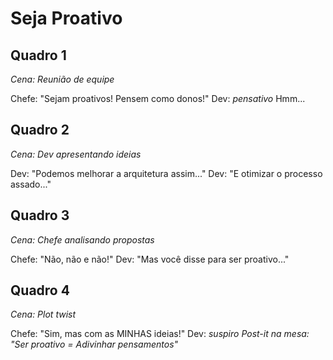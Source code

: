 # Seja Proativo

## Quadro 1
*Cena: Reunião de equipe*

Chefe: "Sejam proativos! Pensem como donos!"
Dev: *pensativo* Hmm...

## Quadro 2
*Cena: Dev apresentando ideias*

Dev: "Podemos melhorar a arquitetura assim..."
Dev: "E otimizar o processo assado..."

## Quadro 3
*Cena: Chefe analisando propostas*

Chefe: "Não, não e não!"
Dev: "Mas você disse para ser proativo..."

## Quadro 4
*Cena: Plot twist*

Chefe: "Sim, mas com as MINHAS ideias!"
Dev: *suspiro*
*Post-it na mesa: "Ser proativo = Adivinhar pensamentos"* 
